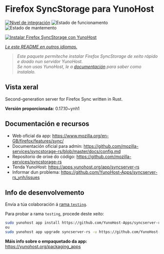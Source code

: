 <!--
NOTA: Este README foi creado automáticamente por <https://github.com/YunoHost/apps/tree/master/tools/readme_generator>
NON debe editarse manualmente.
-->

# Firefox SyncStorage para YunoHost

[![Nivel de integración](https://dash.yunohost.org/integration/syncserver-rs.svg)](https://ci-apps.yunohost.org/ci/apps/syncserver-rs/) ![Estado de funcionamento](https://ci-apps.yunohost.org/ci/badges/syncserver-rs.status.svg) ![Estado de mantemento](https://ci-apps.yunohost.org/ci/badges/syncserver-rs.maintain.svg)

[![Instalar Firefox SyncStorage con YunoHost](https://install-app.yunohost.org/install-with-yunohost.svg)](https://install-app.yunohost.org/?app=syncserver-rs)

*[Le este README en outros idiomas.](./ALL_README.md)*

> *Este paquete permíteche instalar Firefox SyncStorage de xeito rápido e doado nun servidor YunoHost.*  
> *Se non usas YunoHost, le a [documentación](https://yunohost.org/install) para saber como instalalo.*

## Vista xeral

Second-generation server for Firefox Sync written in Rust.


**Versión proporcionada:** 0.17.10~ynh1
## Documentación e recursos

- Web oficial da app: <https://www.mozilla.org/en-GB/firefox/features/sync/>
- Documentación oficial para admin: <https://github.com/mozilla-services/syncstorage-rs/blob/master/docs/config.md>
- Repositorio de orixe do código: <https://github.com/mozilla-services/syncstorage-rs>
- Tenda YunoHost: <https://apps.yunohost.org/app/syncserver-rs>
- Informar dun problema: <https://github.com/YunoHost-Apps/syncserver-rs_ynh/issues>

## Info de desenvolvemento

Envía a túa colaboración á [rama `testing`](https://github.com/YunoHost-Apps/syncserver-rs_ynh/tree/testing).

Para probar a rama `testing`, procede deste xeito:

```bash
sudo yunohost app install https://github.com/YunoHost-Apps/syncserver-rs_ynh/tree/testing --debug
ou
sudo yunohost app upgrade syncserver-rs -u https://github.com/YunoHost-Apps/syncserver-rs_ynh/tree/testing --debug
```

**Máis info sobre o empaquetado da app:** <https://yunohost.org/packaging_apps>
